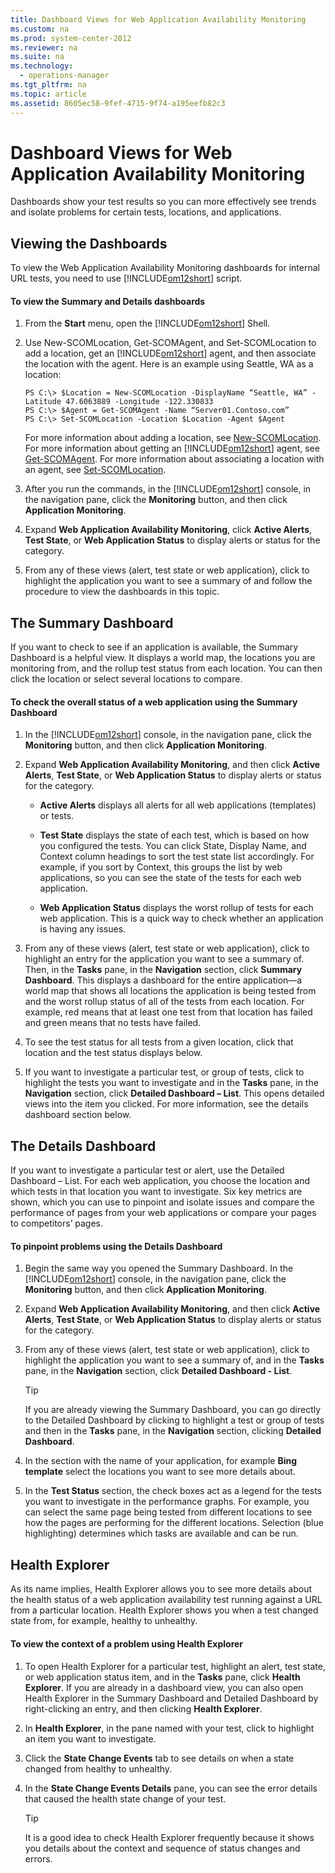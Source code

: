 ```yaml
---
title: Dashboard Views for Web Application Availability Monitoring
ms.custom: na
ms.prod: system-center-2012
ms.reviewer: na
ms.suite: na
ms.technology: 
  - operations-manager
ms.tgt_pltfrm: na
ms.topic: article
ms.assetid: 8605ec58-9fef-4715-9f74-a195eefb82c3
---
```

# Dashboard Views for Web Application Availability Monitoring
Dashboards show your test results so you can more effectively see trends and isolate problems for certain tests, locations, and applications.

## Viewing the Dashboards
To view the Web Application Availability Monitoring dashboards for internal URL tests, you need to use [!INCLUDE[om12short](Token/om12short_md.md)] script.

#### To view the Summary and Details dashboards

1.  From the **Start** menu, open the [!INCLUDE[om12short](Token/om12short_md.md)] Shell.

2.  Use New\-SCOMLocation, Get\-SCOMAgent, and Set\-SCOMLocation to add a location, get an [!INCLUDE[om12short](Token/om12short_md.md)] agent, and then associate the location with the agent. Here is an example using Seattle, WA as a location:

    ```
    PS C:\> $Location = New-SCOMLocation -DisplayName “Seattle, WA” -Latitude 47.6063889 -Longitude -122.330833
    PS C:\> $Agent = Get-SCOMAgent -Name “Server01.Contoso.com” 
    PS C:\> Set-SCOMLocation -Location $Location -Agent $Agent
    ```

    For more information about adding a location, see [New\-SCOMLocation](http://go.microsoft.com/fwlink/?LinkId=235473). For more information about getting an [!INCLUDE[om12short](Token/om12short_md.md)] agent, see [Get\-SCOMAgent](http://go.microsoft.com/fwlink/?LinkID=187686). For more information about associating a location with an agent, see [Set\-SCOMLocation](http://go.microsoft.com/fwlink/?LinkId=235479).

3.  After you run the commands, in the [!INCLUDE[om12short](Token/om12short_md.md)] console, in the navigation pane, click the **Monitoring** button, and then click **Application Monitoring**.

4.  Expand **Web Application Availability Monitoring**, click **Active Alerts**, **Test State**, or **Web Application Status** to display alerts or status for the category.

5.  From any of these views \(alert, test state or web application\), click to highlight the application you want to see a summary of and follow the procedure to view the dashboards in this topic.

## The Summary Dashboard
If you want to check to see if an application is available, the Summary Dashboard is a helpful view. It displays a world map, the locations you are monitoring from, and the rollup test status from each location. You can then click the location or select several locations to compare.

#### To check the overall status of a web application using the Summary Dashboard

1.  In the [!INCLUDE[om12short](Token/om12short_md.md)] console, in the navigation pane, click the **Monitoring** button, and then click **Application Monitoring**.

2.  Expand **Web Application Availability Monitoring**, and then click **Active Alerts**, **Test State**, or **Web Application Status** to display alerts or status for the category.

    -   **Active Alerts** displays all alerts for all web applications \(templates\) or tests.

    -   **Test State** displays the state of each test, which is based on how you configured the tests. You can click State, Display Name, and Context column headings to sort the test state list accordingly. For example, if you sort by Context, this groups the list by web applications, so you can see the state of the tests for each web application.

    -   **Web Application Status** displays the worst rollup of tests for each web application. This is a quick way to check whether an application is having any issues.

3.  From any of these views \(alert, test state or web application\), click to highlight an entry for the application you want to see a summary of. Then, in the **Tasks** pane, in the **Navigation** section, click **Summary Dashboard**. This displays a dashboard for the entire application—a world map that shows all locations the application is being tested from and the worst rollup status of all of the tests from each location. For example, red means that at least one test from that location has failed and green means that no tests have failed.

4.  To see the test status for all tests from a given location, click that location and the test status displays below.

5.  If you want to investigate a particular test, or group of tests, click to highlight the tests you want to investigate and in the **Tasks** pane, in the **Navigation** section, click **Detailed Dashboard – List**. This opens detailed views into the item you clicked. For more information, see the details dashboard section below.

## The Details Dashboard
If you want to investigate a particular test or alert, use the Detailed Dashboard – List. For each web application, you choose the location and which tests in that location you want to investigate. Six key metrics are shown, which you can use to pinpoint and isolate issues and compare the performance of pages from your web applications or compare your pages to competitors’ pages.

#### To pinpoint problems using the Details Dashboard

1.  Begin the same way you opened the Summary Dashboard. In the [!INCLUDE[om12short](Token/om12short_md.md)] console, in the navigation pane, click the **Monitoring** button, and then click **Application Monitoring**.

2.  Expand **Web Application Availability Monitoring**, and then click **Active Alerts**, **Test State**, or **Web Application Status** to display alerts or status for the category.

3.  From any of these views \(alert, test state or web application\), click to highlight the application you want to see a summary of, and in the **Tasks** pane, in the **Navigation** section, click **Detailed Dashboard \- List**.

    > [!TIP]
    > If you are already viewing the Summary Dashboard, you can go directly to the Detailed Dashboard by clicking to highlight a test or group of tests and then in the **Tasks** pane, in the **Navigation** section, clicking **Detailed Dashboard**.

4.  In the section with the name of your application, for example **Bing template** select the locations you want to see more details about.

5.  In the **Test Status** section, the check boxes act as a legend for the tests you want to investigate in the performance graphs. For example, you can select the same page being tested from different locations to see how the pages are performing for the different locations. Selection \(blue highlighting\) determines which tasks are available and can be run.

## Health Explorer
As its name implies, Health Explorer allows you to see more details about the health status of a web application availability test running against a URL from a particular location. Health Explorer shows you when a test changed state from, for example, healthy to unhealthy.

#### To view the context of a problem using Health Explorer

1.  To open Health Explorer for a particular test, highlight an alert, test state, or web application status item, and in the **Tasks** pane, click **Health Explorer**. If you are already in a dashboard view, you can also open Health Explorer in the Summary Dashboard and Detailed Dashboard by right\-clicking an entry, and then clicking **Health Explorer**.

2.  In **Health Explorer**, in the pane named with your test, click to highlight an item you want to investigate.

3.  Click the **State Change Events** tab to see details on when a state changed from healthy to unhealthy.

4.  In the **State Change Events Details** pane, you can see the error details that caused the health state change of your test.

    > [!TIP]
    > It is a good idea to check Health Explorer frequently because it shows you details about the context and sequence of status changes and errors.


